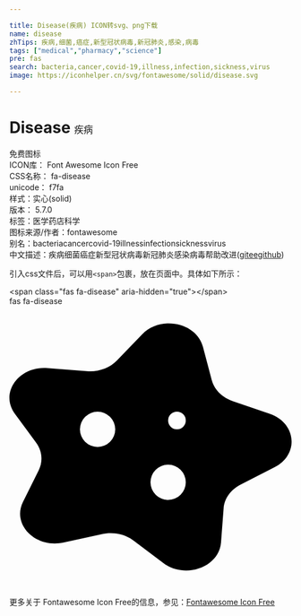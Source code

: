 ```yaml
---

title: Disease(疾病) ICON转svg、png下载
name: disease
zhTips: 疾病,细菌,癌症,新型冠状病毒,新冠肺炎,感染,病毒
tags: ["medical","pharmacy","science"]
pre: fas
search: bacteria,cancer,covid-19,illness,infection,sickness,virus
image: https://iconhelper.cn/svg/fontawesome/solid/disease.svg

---
```


# Disease  <small style="font-size: 60%;font-weight: 100">疾病</small>


<div class="detail-page">
<p>
<span><span class="badge-success badge">免费图标</span> </span>
<br/>
<span>
ICON库：
<span class="badge-secondary badge">Font Awesome Icon Free</span> 
</span>
<br/>
<span>
CSS名称：
<span class="badge-secondary badge">fa-disease</span> 
</span>
<br/>
<span>
unicode：
<span class="badge-secondary badge">f7fa</span> 
<copy-btn content='f7fa' btn-title=""></copy-btn>
<copy-btn :content='String.fromCodePoint(parseInt("f7fa", 16))' btn-title="复制U"></copy-btn>
</span><br/><span>样式：<span class="badge-light badge">实心(solid)</span></span>
<br/>
<span>
版本：
<span class="badge-secondary badge">5.7.0</span> 
</span><br/><span>标签：<span class="badge-light badge"><router-link to="/tags/medical.html">医学</router-link></span><span class="badge-light badge"><router-link to="/tags/pharmacy.html">药店</router-link></span><span class="badge-light badge"><router-link to="/tags/science.html">科学</router-link></span></span>
<br/>
<span>图标来源/作者：<span class="badge-light badge">fontawesome</span></span> 
<br/>
<span>别名：<span class="badge-light badge">bacteria</span><span class="badge-light badge">cancer</span><span class="badge-light badge">covid-19</span><span class="badge-light badge">illness</span><span class="badge-light badge">infection</span><span class="badge-light badge">sickness</span><span class="badge-light badge">virus</span></span><br/><span class="zh-detail">中文描述：<span class="badge-primary badge">疾病</span><span class="badge-primary badge">细菌</span><span class="badge-primary badge">癌症</span><span class="badge-primary badge">新型冠状病毒</span><span class="badge-primary badge">新冠肺炎</span><span class="badge-primary badge">感染</span><span class="badge-primary badge">病毒</span><span class="help-link"><span>帮助改进</span>(<a href="https://gitee.com/liuwave/icon-helper/edit/master/json/fontawesome/solid/disease.json" target="_blank" rel="noopener noreferrer">gitee</a><a href="https://github.com/liuwave/icon-helper/edit/master/json/fontawesome/solid/disease.json" target="_blank" rel="noopener noreferrer">github</a></span>)</span><br/>
</p>
</div>
<div class="alert alert-dark">
  <i class="fas fa-disease fa-xs"></i>
  <i class="fas fa-disease fa-sm"></i>
  <i class="fas fa-disease fa-lg"></i>
  <i class="fas fa-disease fa-2x"></i>
  <i class="fas fa-disease fa-3x"></i>
  <i class="fas fa-disease fa-5x"></i>
  <i class="fas fa-disease fa-7x"></i>
</div>
<div>
  <p>引入css文件后，可以用<code>&lt;span&gt;</code>包裹，放在页面中。具体如下所示：    
  </p>
  <div class="alert alert-primary" style="font-size: 14px">
    &lt;span class="fas fa-disease" aria-hidden="true"&gt;&lt;/span&gt;
    <copy-btn content='<span class="fas fa-disease" aria-hidden="true"></span>'></copy-btn>
  </div>
  <div class="alert alert-secondary">
    <i class="fas fa-disease"
    style="font-size: 24px"
    aria-hidden="true"></i> fas fa-disease
    <copy-btn content="fas fa-disease" btn-title="复制图标名称"></copy-btn>
  </div>
</div>
<div id="svg" class="svg-wrap">
<svg xmlns="http://www.w3.org/2000/svg" viewBox="0 0 512 512"><path d="M472.29 195.9l-67.06-23c-19.28-6.6-33.54-20.92-38.14-38.31l-16-60.45c-11.58-43.77-76.57-57.13-110-22.62L195 99.24c-13.26 13.71-33.54 20.93-54.2 19.31l-71.9-5.62c-52-4.07-86.93 44.89-59 82.84l38.54 52.42c11.08 15.07 12.82 33.86 4.64 50.24l-28.43 57C4 396.67 47.46 440.29 98.11 429.23l70-15.28c20.11-4.39 41.45 0 57.07 11.73l54.32 40.83c39.32 29.56 101 7.57 104.45-37.22l4.7-61.86c1.35-17.8 12.8-33.87 30.63-43l62-31.74c44.84-22.96 39.55-80.17-8.99-96.79zM160 256a32 32 0 1 1 32-32 32 32 0 0 1-32 32zm128 96a32 32 0 1 1 32-32 32 32 0 0 1-32 32zm16-128a16 16 0 1 1 16-16 16 16 0 0 1-16 16z"/></svg>
</div>
<detail full-name='fa-disease'></detail>

<Vssue title="关于“Disease”的评论" />
    
<div><p>更多关于  Fontawesome Icon Free的信息，参见：<a target="_blank" href="https://iconhelper.cn/fontawesome.html">Fontawesome Icon Free</a>
</p></div>
